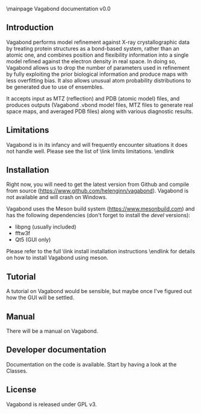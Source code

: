 \mainpage Vagabond documentation v0.0
 
##  Introduction

Vagabond performs model refinement against X-ray crystallographic data by
treating protein structures as a bond-based system, rather than an atomic one,
and combines position and flexibility information into a single model refined
against the electron density in real space. In doing so, Vagabond allows us
to drop the number of parameters used in refinement by fully exploiting the
prior biological information and produce maps with less overfitting bias. It
also allows unusual atom probability distributions to be generated due to use
of ensembles.

It accepts input as MTZ (reflection) and PDB (atomic model) files, and produces
outputs (Vagabond .vbond model files, MTZ files to generate real space maps,
and averaged PDB files) along with various diagnostic results.

##  Limitations

Vagabond is in its infancy and will frequently encounter situations it does
not handle well. Please see the list of \link limits limitations. \endlink

##  Installation

Right now, you will need to get the latest version from Github and compile 
from source (https://www.github.com/helenginn/vagabond). Vagabond is not
available and will crash on Windows.

Vagabond uses the Meson build system (https://www.mesonbuild.com) and has
the following dependencies (don't forget to install the _devel_ versions):
* libpng (usually included)
* fftw3f
* Qt5 (GUI only)

Please refer to the full \link install installation instructions \endlink
for details on how to install Vagabond using meson.

##  Tutorial

A tutorial on Vagabond would be sensible, but maybe once I've figured out
how the GUI will be settled.

##  Manual

There will be a manual on Vagabond.

##  Developer documentation

Documentation on the code is available. Start by having a look at the 
Classes.

##  License

Vagabond is released under GPL v3.



